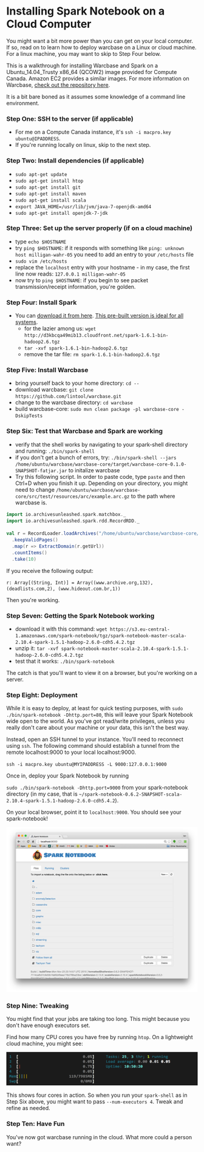 # Installing Spark Notebook on a Cloud Computer

You might want a bit more power than you can get on your local computer. If so, read on to learn how to deploy warcbase on a Linux or cloud machine. For a linux machine, you may want to skip to Step Four below. 

This is a walkthrough for installing Warcbase and Spark on a Ubuntu_14.04_Trusty x86_64 (QCOW2) image provided for Compute Canada. Amazon EC2 provides a similar images. For more information on Warcbase, [check out the repository here](https://github.com/lintool/warcbase).

It is a bit bare boned as it assumes some knowledge of a command line environment.

### Step One: SSH to the server (if applicable)
- For me on a Compute Canada instance, it's `ssh -i macpro.key ubuntu@IPADDRESS`.
- If you're running locally on linux, skip to the next step.

### Step Two: Install dependencies (if applicable)
- `sudo apt-get update`
- `sudo apt-get install htop`
- `sudo apt-get install git`
- `sudo apt-get install maven`
- `sudo apt-get install scala`
- `export JAVA_HOME=/usr/lib/jvm/java-7-openjdk-amd64`
- `sudo apt-get install openjdk-7-jdk`

### Step Three: Set up the server properly (if on a cloud machine)
- type `echo $HOSTNAME`
- try `ping $HOSTNAME`: if it responds with something like `ping: unknown host milligan-wahr-05` you need to add an entry to your `/etc/hosts` file
- `sudo vim /etc/hosts`
- replace the `localhost` entry with your hostname - in my case, the first line now reads: `127.0.0.1 milligan-wahr-05`
- now try to `ping $HOSTNAME`: if you begin to see packet transmission/receipt information, you're golden.

### Step Four: Install Spark
- You can [download it from here](http://spark.apache.org/downloads.html). [This pre-built version is ideal for all systems](http://www.apache.org/dyn/closer.lua/spark/spark-1.6.1/spark-1.6.1-bin-hadoop2.6.tgz).
	- for the lazier among us: `wget http://d3kbcqa49mib13.cloudfront.net/spark-1.6.1-bin-hadoop2.6.tgz`
	- `tar -xvf spark-1.6.1-bin-hadoop2.6.tgz`
	- remove the tar file: `rm spark-1.6.1-bin-hadoop2.6.tgz`

### Step Five: Install Warcbase
- bring yourself back to your home directory: `cd --`
- download warcbase: `git clone https://github.com/lintool/warcbase.git`
- change to the warcbase directory: `cd warcbase`
- build warcbase-core: `sudo mvn clean package -pl warcbase-core -DskipTests`

### Step Six: Test that Warcbase and Spark are working
- verify that the shell works by navigating to your spark-shell directory and running: `./bin/spark-shell`
- if you don't get a bunch of errors, try: `./bin/spark-shell --jars /home/ubuntu/warcbase/warcbase-core/target/warcbase-core-0.1.0-SNAPSHOT-fatjar.jar` to initalize warcbase
- Try this following script. In order to paste code, type `paste` and then Ctrl+D when you finish it up. Depending on your directory, you might need to change `/home/ubuntu/warcbase/warcbase-core/src/test/resources/arc/example.arc.gz` to the path where warcbase is.

```scala
import io.archivesunleashed.spark.matchbox._ 
import io.archivesunleashed.spark.rdd.RecordRDD._ 

val r = RecordLoader.loadArchives("/home/ubuntu/warcbase/warcbase-core/src/test/resources/arc/example.arc.gz", sc)
  .keepValidPages()
  .map(r => ExtractDomain(r.getUrl))
  .countItems()
  .take(10)
```
 
If you receive the following output:

```
r: Array[(String, Int)] = Array((www.archive.org,132), (deadlists.com,2), (www.hideout.com.br,1))
```

Then you're working.

### Step Seven: Getting the Spark Notebook working
- download it with this command: `wget https://s3.eu-central-1.amazonaws.com/spark-notebook/tgz/spark-notebook-master-scala-2.10.4-spark-1.5.1-hadoop-2.6.0-cdh5.4.2.tgz`
- unzip it: `tar -xvf spark-notebook-master-scala-2.10.4-spark-1.5.1-hadoop-2.6.0-cdh5.4.2.tgz`
- test that it works: `./bin/spark-notebook`

The catch is that you'll want to view it on a browser, but you're working on a server. 

### Step Eight: Deployment
While it is easy to deploy, at least for quick testing purposes, with `sudo ./bin/spark-notebook -Dhttp.port=80`, this will leave your Spark Notebook wide open to the world. As you've got read/write privileges, unless you really don't care about your machine or your data, this isn't the best way.

Instead, open an SSH tunnel to your instance. You'll need to reconnect using `ssh`. The following command should establish a tunnel from the remote localhost:9000 to your local localhost:9000.

`ssh -i macpro.key ubuntu@MYIPADDRESS -L 9000:127.0.0.1:9000`

Once in, deploy your Spark Notebook by running

`sudo ./bin/spark-notebook -Dhttp.port=9000` from your spark-notebook directory (in my case, that is `~/spark-notebook-0.6.2-SNAPSHOT-scala-2.10.4-spark-1.5.1-hadoop-2.6.0-cdh5.4.2`).

On your local browser, point it to `localhost:9000`. You should see your spark-notebook!

![the spark notebook in action](https://raw.githubusercontent.com/ianmilligan1/WAHR/master/images/Spark-Notebook-Cluster.png)

### Step Nine: Tweaking
You might find that your jobs are taking too long. This might because you don't have enough executors set. 

Find how many CPU cores you have free by running `htop`. On a lightweight cloud machine, you might see:

![four cores in action](https://raw.githubusercontent.com/ianmilligan1/WAHR/master/images/four-cores.png)

This shows four cores in action. So when you run your `spark-shell` as in Step Six above, you might want to pass `--num-executors 4`. Tweak and refine as needed.

### Step Ten: Have Fun
You've now got warcbase running in the cloud. What more could a person want?
